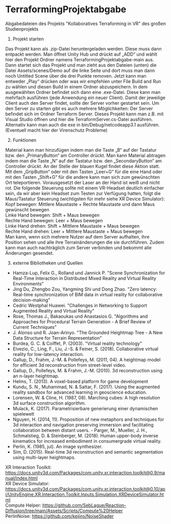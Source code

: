 # TerraformingProjektabgabe
Abgabedateien des Projekts "Kollaboratives Terraforming in VR" des großen Studienprojekts
1. Projekt starten

Das Projekt kann als .zip-Datei heruntergeladen werden. Diese muss dann entpackt werden. Man öffnet Unity Hub und drückt auf „ADD“ und wählt hier den Projekt Ordner namens TerraformingProjektabgabe-main aus. Dann startet sich das Projekt und man zieht aus den Dateien (unten) die Datei Assets/scenes/Demo auf die linke Seite und dort muss man dann noch Untitled Scene über die drei Punkte removen. Jetzt kann man entweder „Play“ drücken oder was wir empfehlen unter File Build and Run zu wählen und diesen Build in einem Ordner abzuspeichern. In dem ausgewählten Ordner befindet sich dann eine .exe-Datei. Diese kann man mehrfach ausführen (jede Anwendung ein neuer Client). Damit der jeweilige Client auch den Server findet, sollte der Server vorher gestartet sein. Um den Server zu starten gibt es auch mehrere Möglichkeiten: Der Server befindet sich im Ordner Terraform Server. Dieses Projekt kann man z.B. mit Visual Studio öffnen und hier die TerraformServer.cs-Datei ausführen. Alternativ kann man auch die exe in bin/Debug/netcodeapp3.1 ausführen. (Eventuell macht hier der Virenschutz Probleme)

2. Funktionen

Material kann man hinzufügen indem man die Taste „B“ auf der Tastatur bzw. den „PrimaryButton“ am Controller drückt. Man kann Material abtragen indem man die Taste „N“ auf der Tastatur bzw. den „SecondaryButton“ am Controller drückt. An der Stelle der blauen Kugel findet diese Aktion statt. Mit dem „GripButton“ oder mit den Tasten „Leer+G“ für die eine Hand oder mit den Tasten „Shift+G“ für die andere kann man sich zum gewünschten Ort teleportieren. Vorausgesetzt der Laser an der Hand ist weiß und nicht rot. Die folgende Steuerung sollte mit einem VR-Headset deutlich einfacher sein, da wir aber kein Headset zum Testen zur Verfügung hatten, folgt die Maus/Tastatur Steuerung (wichtigsten für mehr siehe XR Device Simulator): <br>
Kopf bewegen: Mittlere Maustaste + Rechte Maustaste und dann Maus gewünscht bewegen <br>
Linke Hand bewegen: Shift + Maus bewegen <br>
Rechte Hand bewegen: Leer + Maus bewegen <br>
Linke Hand drehen: Shift + Mittlere Maustaste + Maus bewegen <br>
Rechte Hand drehen: Leer + Mittlere Maustaste + Maus bewegen <br>
Man kann, wenn sich mehrere Nutzer auf dem Server aufhalten, ihre Position sehen und alle ihre Terrainänderungen die sie durchführen. Zudem kann man auch nachträglich zum Server verbinden und bekommt alle Änderungen gesendet.

3. externe Bibliotheken und Quellen
 
- Hamza-Lup, Felix G., Rolland und Jannick P. "Scene Synchronization for Real-Time Interaction in Distributed Mixed Reality and Virtual Reality Environments"
- Jing Du, Zhengbo Zou, Yangming Shi und Dong Zhao. "Zero latency: Real-time synchronization of BIM data in virtual reality for collaborative decision-making"
- Cedric Westphal Huawei. "Challenges in Networking to Support Augmented Reality and Virtual Reality"
- Rose, Thomas J., Bakaoukas und Anastasios G. "Algorithms and Approaches for Procedural Terrain Generation - A Brief Review of Current Techniques"
- J. Alonso und R. Joan-Arinyo. "The Grounded Heightmap Tree - A New Data Structure for Terrain Representation"
- Burdea, G. C. & Coiffet, P. (2003). "Virtual reality technology"
- Elvezio, C., Ling, F., Liu, J.-S. & Feiner, S. (2018). Collaborative virtual reality for low-latency interaction.
- Gallup, D., Frahm, J.-M. & Pollefeys, M. (2011, 04). A heightmap model for efficient 3d reconstruction from street-level video.
- Gallup, D., Pollefeys, M. & Frahm, J.-M. (2010). 3d reconstruction using an n-layer heightmap.
- Helms, T. (2013). A voxel-based platform for game development
- Kundu, S. N., Muhammad, N. & Sattar, F. (2017). Using the augmented reality sandbox for advanced learning in geoscience education.
- Lorensen, W. & Cline, H. (1987, 08). Marching cubes: A high resolution 3d surface construction algorithm.
- Mulack, K. (2017). Parametrisierbare generierung einer dynamischen spielewelt
- Nguyen, H. (2014, 11). Proposition of new metaphors and techniques for 3d interaction and navigation preserving immersion and facilitating collaboration between distant users. - Parger, M., Mueller, J. H., Schmalstieg, D. & Steinberger, M. (2018). Human upper-body inverse kinematics for increased embodiment in consumergrade virtual reality.
- Perlin, K. (1985, jul). An image synthesizer.
- Sim, D. (2015). Real-time 3d reconstruction and semantic segmentation using multi-layer heightmaps.

XR Interaction Toolkit: https://docs.unity3d.com/Packages/com.unity.xr.interaction.toolkit@0.9/manual/index.html <br>
XR Device Simulator: https://docs.unity3d.com/Packages/com.unity.xr.interaction.toolkit@0.10/api/UnityEngine.XR.Interaction.Toolkit.Inputs.Simulation.XRDeviceSimulator.html <br>
Compute Helper: https://github.com/SebLague/Reaction-Diffusion/tree/main/Assets/Scripts/Compute%20Helper <br>
PerlinNoise: https://github.com/keijiro/NoiseShader
